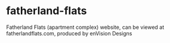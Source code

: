 fatherland-flats
================

Fatherland Flats (apartment complex) website, can be viewed at fatherlandflats.com, produced by enVision Designs